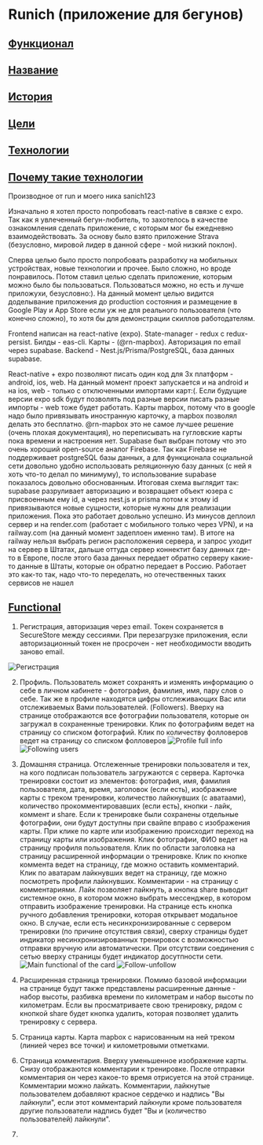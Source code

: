 # Runich (приложение для бегунов)

## [Функционал](#functional) <a name="functional-back"></a>

## [Название](#naming)

## [История](#history)

## [Цели](#goals)

## [Технологии](#technologies)

## [Почему такие технологии](#why-technologies)

<a name="naming"></a>Производное от run и моего ника sanich123

<a name="history"></a>Изначально я хотел просто попробовать react-native в связке с expo. Так как я увлеченный бегун-любитель, то захотелось в качестве ознакомления сделать приложение, с которым мог бы ежедневно взаимодействовать. За основу было взято приложение Strava (безусловно, мировой лидер в данной сфере - мой низкий поклон).

<a name="goals"></a>Сперва целью было просто попробовать разработку на мобильных устройствах, новые технологии и прочее. Было сложно, но вроде понравилось. Потом ставил целью сделать приложение, которым можно было бы пользоваться. Пользоваться можно, но есть и лучше приложухи, безусловно:). На данный момент целью видится доделывание приложения до production состояния и размещение в Google Play и App Store если уж не для реального пользователя (что конечно сложно), то хотя бы для демонстрации скиллов работодателям.

<a name="technologies"></a>Frontend написан на react-native (expo). State-manager - redux c redux-persist. Билды - eas-cli. Карты - (@rn-mapbox). Авторизация по email через supabase. Backend - Nest.js/Prisma/PostgreSQL, база данных supabase.  

<a name="why-technologies"></a>React-native + expo позволяют писать один код для 3х платформ - android, ios, web. На данный момент проект запускается и на android и на ios, web - только с отключенными импортами карт:(. Если будущие версии expo sdk будут позволять под разные версии писать разные импорты - web тоже будет работать. Карты mapbox, потому что в google надо было привязывать иностранную карточку, а mapbox позволял делать это бесплатно. @rn-mapbox это не самое лучшее решение (очень плохая документация), но переписывать на гугловские карты пока времени и настроения нет. Supabase был выбран потому что это очень хороший open-source аналог Firebase. Так как Firebase не поддерживает postgreSQL базы данных, а для функционала социальной сети довольно удобно использовать реляционную базу данных (с ней я хоть что-то делал по минимуму), то использование supabase показалось довольно обоснованным. Итоговая схема выглядит так: supabase разруливает авторизацию и возвращает объект юзера с присвоенным ему id, а через nest.js и prisma потом к этому id привязываются новые сущности, которые нужны для реализации приложения. Пока это работает довольно успешно. Из минусов деплоил сервер и на render.com (работает с мобильного только через VPN), и на railway.com (на данный момент задеплоен именно там). В итоге на railway нельзя выбрать регион расположения сервера, и запрос уходит на сервер в Штатах, дальше оттуда сервер коннектит базу данных где-то в Европе, после этого база данных передает обратно серверу какие-то данные в Штаты, которые он обратно передает в Россию. Работает это как-то так, надо что-то переделать, но отечественных таких сервисов не нашел

## [Functional](#functional-back)
<a id="functional"></a>

1. Регистрация, авторизация через email. Токен сохраняется в SecureStore между сессиями. При перезагрузке приложения, если авторизационный токен не просрочен - нет необходимости вводить заново email.

![Регистрация](https://github.com/sanich123/Running-app/assets/70276651/79f66951-b083-499e-8c34-d2e970985aef)



2. Профиль. Пользователь может сохранять и изменять информацию о себе в личном кабинете - фотография, фамилия, имя, пару слов о себе. Так же в профиле находятся цифры отслеживающих Вас или отслеживаемых Вами пользователей. (Followers). Вверху на странице отображаются все фотографии пользователя, которые он загружал в сохраненные тренировки. Клик по фотографиям ведет на страницу со списком фотографий. Клик по количеству фолловеров ведет на страницу со списком фолловеров
![Profile full info](https://github.com/sanich123/Running-app/assets/70276651/07750c1b-41fb-4d9c-8109-9e9c40945c49)
![Following users](https://github.com/sanich123/Running-app/assets/70276651/cbd06e0f-0334-481f-a6f6-ede30576bb5c)


4. Домашняя страница. Отслеженные тренировки пользователя и тех, на кого подписан пользователь загружаются с сервера. Карточка тренировки состоит из элементов: фотография, имя, фамилия пользователя, дата, время, заголовок (если есть), изображение карты с треком тренировки, количество лайкнувших (с аватаами), количество прокомментировавших (если есть), кнопки - лайк, коммент и share. Если к тренировке были сохранены отдельные фотографии, они будут доступны при свайпе вправо с изображения карты. При клике по карте или изображению происходит переход на страницу карты или изображения. Клик фотографии, ФИО ведет на страницу профиля пользователя. Клик по области заголовка на страницу расширенной информации о тренировке. Клик по кнопке коммента ведет на страницу, где можно оставить комментарий. Клик по аватарам лайкнувших ведет на страницу, где можно посмотреть профили лайкнувших. Комментарии - на страницу с комментариями. Лайк позволяет лайкнуть, а кнопка share выводит системное окно, в котором можно выбрать мессенджер, в котором отправить изображение тренировки. На странице есть кнопка ручного добавления тренировки, которая открывает модальное окно. В случае, если есть несинхронизированные с сервером тренировки (по причине отсутствия связи), сверху страницы будет индикатор несинхронизированных тренировок с возможностью отправки вручную или автоматически. При отсутствии соединения с сетью вверху страницы будет индикатор досутпности сети.
![Main functional of the card](https://github.com/sanich123/Running-app/assets/70276651/0f75dd29-7110-45f8-9de9-f4461d2e3b56)
![Follow-unfollow](https://github.com/sanich123/Running-app/assets/70276651/8e136e2b-7096-4aed-8917-6edfbfb67cb0)


5. Расширенная страница тренировки. Помимо базовой информации на странице будут также представлены расширенные данные - набор высоты, разбивка времени по километрам и набор высоты по километрам. Если вы просматриваете свою тренировку, рядом с кнопкой share будет кнопка удалить, которая позволяет удалить тренировку с сервера.

6. Страница карты. Карта mapbox с нарисованным на ней треком (линией через все точки) и километровыми отметками.

7. Страница комментария. Вверху уменьшенное изображение карты. Снизу отображаются комментарии к тренировке. После отправки комментария он через какое-то время отрисуется на этой странице. Комментарии можно лайкать. Комментарии, лайкнутые пользователем добавляют красное сердечко и надпись "Вы лайкнули", если этот комментарий лайкнули кроме пользователя другие пользователи надпись будет "Вы и (количество пользователей) лайкнули".

8.
